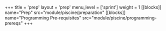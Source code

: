 +++
title = 'prep'
layout = 'prep'
menu_level = ['sprint']
weight = 1
[[blocks]]
name="Prep"
src="module/piscine/preparation"
[[blocks]]
name="Programming Pre-requisites"
src="module/piscine/programming-prereqs"
+++
